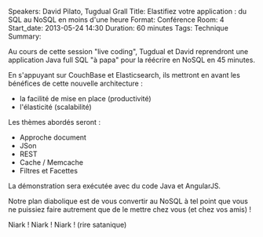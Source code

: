 Speakers: David Pilato, Tugdual Grall
Title: Elastifiez votre application : du SQL au NoSQL en moins d'une heure
Format: Conférence
Room: 4
Start_date: 2013-05-24 14:30
Duration: 60 minutes
Tags: Technique
Summary:

Au cours de cette session "live coding", Tugdual et David reprendront une application Java full SQL "à papa" pour la réécrire en NoSQL en 45 minutes.

En s'appuyant sur CouchBase et Elasticsearch, ils mettront en avant les bénéfices de cette nouvelle architecture :

- la facilité de mise en place (productivité)
- l'élasticité (scalabilité)

Les thèmes abordés seront :

- Approche document
- JSon
- REST
- Cache / Memcache
- Filtres et Facettes

La démonstration sera exécutée avec du code Java et AngularJS.

Notre plan diabolique est de vous convertir au NoSQL à tel point que vous ne puissiez faire autrement que de le mettre chez vous (et chez vos amis) !

Niark ! Niark ! Niark ! (rire satanique)
